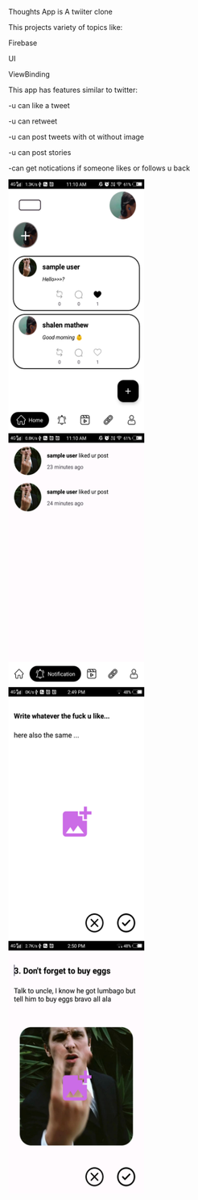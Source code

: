 Thoughts App is A twiiter clone 

This projects variety of topics like:
<p>Firebase </p>
<p>UI</p>
<p>ViewBinding</p>

This app has features similar to twitter:
<p>-u can like a tweet</p>
<p>-u can retweet</p
<p>-u can post tweets with ot without image</p>
<p>-u can post stories</p>
<p>-can get notications if someone likes or follows u back</p> 

<img src="https://github.com/shalenMathew/Twitter-Clone-App/blob/master/Pics/Screenshot_20231103_111054.png" alt="main" width="270" height="500">
<img src="https://github.com/shalenMathew/Twitter-Clone-App/blob/master/Pics/Screenshot_20231103_111059.png" alt="starr" width="270" height="500">
<img src="https://github.com/shalenMathew/Notes_App_JAVA/blob/master/github%20pics/Screenshot_20230915_144950.png" alt="starr" width="270" height="500">
<img src="https://github.com/shalenMathew/Notes_App_JAVA/blob/master/github%20pics/Screenshot_20230915_145001.png" alt="starr" width="270" height="500">







